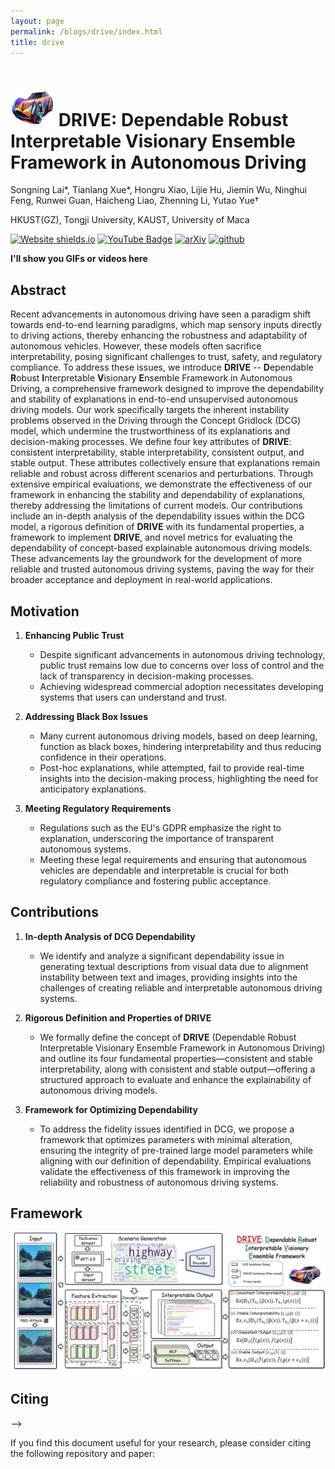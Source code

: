 ```yaml
---
layout: page
permalink: /blogs/drive/index.html
title: drive
---
```


# <img src="./logo.png" class="floatpic" width="70" height="70"> DRIVE: Dependable Robust Interpretable Visionary Ensemble Framework in Autonomous Driving

Songning Lai*, Tianlang Xue*, Hongru Xiao, Lijie Hu, Jiemin Wu, Ninghui Feng, Runwei Guan, Haicheng Liao, Zhenning Li, Yutao Yue†

HKUST(GZ), Tongji University, KAUST, University of Maca


[![Website shields.io](https://img.shields.io/website?url=http%3A//poco.is.tue.mpg.de)](https://NA) [![YouTube Badge](https://img.shields.io/badge/YouTube-Watch-red?style=flat-square&logo=youtube)](https://NA)  [![arXiv](https://img.shields.io/badge/arXiv-0000.00000-00ff00.svg)](https://arxiv.org/0000.00000)  [![github](https://img.shields.io/badge/github.svg)](https://arxiv.org/0000.00000)  


**I'll show you GIFs or videos here**

## Abstract

Recent advancements in autonomous driving have seen a paradigm shift towards end-to-end learning paradigms, which map sensory inputs directly to driving actions, thereby enhancing the robustness and adaptability of autonomous vehicles. However, these models often sacrifice interpretability, posing significant challenges to trust, safety, and regulatory compliance. To address these issues, we introduce **DRIVE** -- **D**ependable **R**obust **I**nterpretable **V**isionary **E**nsemble Framework in Autonomous Driving, a comprehensive framework designed to improve the dependability and stability of explanations in end-to-end unsupervised autonomous driving models.
Our work specifically targets the inherent instability problems observed in the Driving through the Concept Gridlock (DCG) model, which undermine the trustworthiness of its explanations and decision-making processes. We define four key attributes of **DRIVE**: consistent interpretability, stable interpretability, consistent output, and stable output. These attributes collectively ensure that explanations remain reliable and robust across different scenarios and perturbations.
Through extensive empirical evaluations, we demonstrate the effectiveness of our framework in enhancing the stability and dependability of explanations, thereby addressing the limitations of current models. Our contributions include an in-depth analysis of the dependability issues within the DCG model, a rigorous definition of **DRIVE** with its fundamental properties, a framework to implement **DRIVE**, and novel metrics for evaluating the dependability of concept-based explainable autonomous driving models.
These advancements lay the groundwork for the development of more reliable and trusted autonomous driving systems, paving the way for their broader acceptance and deployment in real-world applications.


## Motivation

1. **Enhancing Public Trust**
   - Despite significant advancements in autonomous driving technology, public trust remains low due to concerns over loss of control and the lack of transparency in decision-making processes.
   - Achieving widespread commercial adoption necessitates developing systems that users can understand and trust.

2. **Addressing Black Box Issues**
   - Many current autonomous driving models, based on deep learning, function as black boxes, hindering interpretability and thus reducing confidence in their operations.
   - Post-hoc explanations, while attempted, fail to provide real-time insights into the decision-making process, highlighting the need for anticipatory explanations.

3. **Meeting Regulatory Requirements**
   - Regulations such as the EU's GDPR emphasize the right to explanation, underscoring the importance of transparent autonomous systems.
   - Meeting these legal requirements and ensuring that autonomous vehicles are dependable and interpretable is crucial for both regulatory compliance and fostering public acceptance.


## Contributions

1. **In-depth Analysis of DCG Dependability**
   - We identify and analyze a significant dependability issue in generating textual descriptions from visual data due to alignment instability between text and images, providing insights into the challenges of creating reliable and interpretable autonomous driving systems.
   
2. **Rigorous Definition and Properties of DRIVE**
   - We formally define the concept of **DRIVE** (Dependable Robust Interpretable Visionary Ensemble Framework in Autonomous Driving) and outline its four fundamental properties—consistent and stable interpretability, along with consistent and stable output—offering a structured approach to evaluate and enhance the explainability of autonomous driving models.
   
3. **Framework for Optimizing Dependability**
   - To address the fidelity issues identified in DCG, we propose a framework that optimizes parameters with minimal alteration, ensuring the integrity of pre-trained large model parameters while aligning with our definition of dependability. Empirical evaluations validate the effectiveness of this framework in improving the reliability and robustness of autonomous driving systems.

## Framework

<p align="center">
  <img src="./framwork_all.png" alt="The Dependably Robust Interpretable Visionary Ensemble (DRIVE) model framework. The input is processed by a feature extractor and a temporal encoder, followed by a concept bottleneck with scenario encoding. The DRIVE model incorporates a multi-objective optimization process, balancing consistent interpretability (Ci), stable interpretability (Si), consistent output (Co), and stable output (So) through auxiliary loss functions. The model is trained using PGD to enhance robustness against perturbations while maintaining interpretability and predictive consistency.">
</p>





## Citing<a name="citing"></a>
-->


If you find this document useful for your research, please consider citing the following repository and paper:
```bibtex
```

